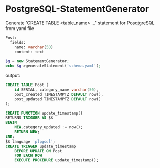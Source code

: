 # PostgreSQL-StatementGenerator
Generate 'CREATE TABLE <table_name> ...' statement for PosqtgreSQL<br>
from yaml file

```sql
Post:
  fields:
    name: varchar(50)
    content: text
```

```php
$g = new StatementGenerator;
echo $g->generateStatement('schema.yaml');
```

output:
```sql
CREATE TABLE Post (
	id SERIAL, category_name varchar(50),
	post_created TIMESTAMPTZ DEFAULT now(),
	post_updated TIMESTAMPTZ DEFAULT now()
);

CREATE FUNCTION update_timestamp()	
RETURNS TRIGGER AS $$
BEGIN
    NEW.category_updated := now();
    RETURN NEW;	
END;
$$ language 'plpgsql';
CREATE TRIGGER update_timestamp
	BEFORE UPDATE ON Post
	FOR EACH ROW
	EXECUTE PROCEDURE update_timestamp();
```
